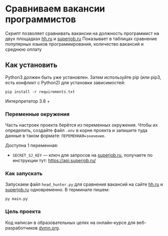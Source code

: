 # Сравниваем вакансии программистов

Скрипт позволяет сравнивать вакансии на должность программист на двух площадках [hh.ru](https://hh.ru/) и [superjob.ru](https://www.superjob.ru/)
Показывает в таблицах сравнение популярных языков программирования, количество вакансий и среднюю оплату

## Как установить

Python3 должен быть уже установлен. Затем используйте pip (или pip3, есть конфликт с Python2) для установки
зависимостей:

```
pip install -r requirements.txt
```

Интерпретатор 3.8 +

### Переменные окружения

Часть настроек проекта берётся из переменных окружения. Чтобы их определить, создайте файл `.env` в корне проекта и
запишите туда данные в таком формате: `ПЕРЕМЕННАЯ=значение`.

Доступна 1 переменная:

- `SECRET_SJ_KEY` — ключ для запросов на [superjob.ru](https://www.superjob.ru/), получаете по инструкции тут: https://api.superjob.ru/

### Как запускать
Запускаем файл `head_hunter.py` для сравнения вакансий на сайте [hh.ru](https://hh.ru/) и [superjob.ru](https://www.superjob.ru/) одновременно.
В терминале пишем:
```
py main.py
```

### Цель проекта

Код написан в образовательных целях на онлайн-курсе для веб-разработчиков [dvmn.org](https://dvmn.org/).